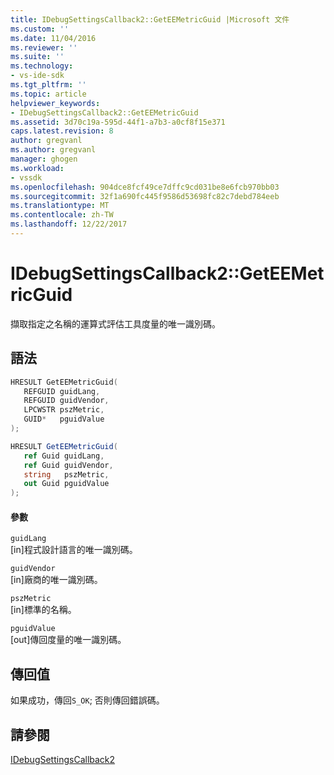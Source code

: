 ```yaml
---
title: IDebugSettingsCallback2::GetEEMetricGuid |Microsoft 文件
ms.custom: ''
ms.date: 11/04/2016
ms.reviewer: ''
ms.suite: ''
ms.technology:
- vs-ide-sdk
ms.tgt_pltfrm: ''
ms.topic: article
helpviewer_keywords:
- IDebugSettingsCallback2::GetEEMetricGuid
ms.assetid: 3d70c19a-595d-44f1-a7b3-a0cf8f15e371
caps.latest.revision: 8
author: gregvanl
ms.author: gregvanl
manager: ghogen
ms.workload:
- vssdk
ms.openlocfilehash: 904dce8fcf49ce7dffc9cd031be8e6fcb970bb03
ms.sourcegitcommit: 32f1a690fc445f9586d53698fc82c7debd784eeb
ms.translationtype: MT
ms.contentlocale: zh-TW
ms.lasthandoff: 12/22/2017
---
```

# <a name="idebugsettingscallback2geteemetricguid"></a>IDebugSettingsCallback2::GetEEMetricGuid
擷取指定之名稱的運算式評估工具度量的唯一識別碼。  
  
## <a name="syntax"></a>語法  
  
```cpp  
HRESULT GetEEMetricGuid(  
   REFGUID guidLang,  
   REFGUID guidVendor,  
   LPCWSTR pszMetric,  
   GUID*   pguidValue  
);  
```  
  
```csharp  
HRESULT GetEEMetricGuid(  
   ref Guid guidLang,  
   ref Guid guidVendor,  
   string   pszMetric,  
   out Guid pguidValue  
);  
```  
  
#### <a name="parameters"></a>參數  
 `guidLang`  
 [in]程式設計語言的唯一識別碼。  
  
 `guidVendor`  
 [in]廠商的唯一識別碼。  
  
 `pszMetric`  
 [in]標準的名稱。  
  
 `pguidValue`  
 [out]傳回度量的唯一識別碼。  
  
## <a name="return-value"></a>傳回值  
 如果成功，傳回`S_OK`; 否則傳回錯誤碼。  
  
## <a name="see-also"></a>請參閱  
 [IDebugSettingsCallback2](../../../extensibility/debugger/reference/idebugsettingscallback2.md)